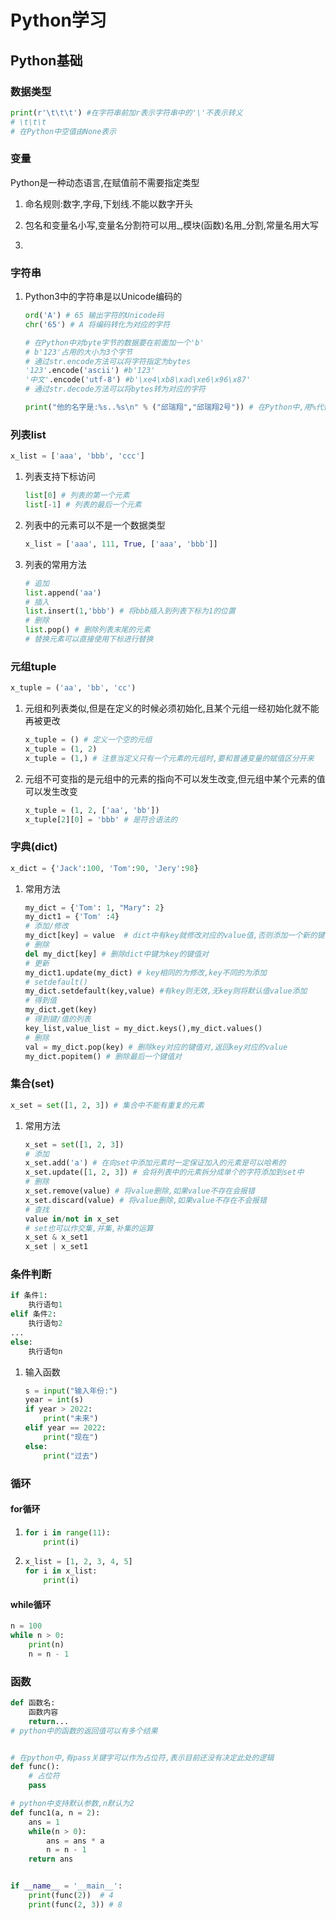 # Python学习

## Python基础

### 数据类型

```python
print(r'\t\t\t') #在字符串前加r表示字符串中的'\'不表示转义
# \t\t\t
# 在Python中空值由None表示
```

### 变量

Python是一种动态语言,在赋值前不需要指定类型

1. 命名规则:数字,字母,下划线.不能以数字开头

2. 包名和变量名小写,变量名分割符可以用_,模块(函数)名用\_分割,常量名用大写

3. ```python
   
   ```

### 字符串

1. Python3中的字符串是以Unicode编码的

   ```python
   ord('A') # 65 输出字符的Unicode码
   chr('65') # A 将编码转化为对应的字符
   
   # 在Python中对byte字节的数据要在前面加一个'b'
   # b'123'占用的大小为3个字节
   # 通过str.encode方法可以将字符指定为bytes
   '123'.encode('ascii') #b'123'
   '中文'.encode('utf-8') #b'\xe4\xb8\xad\xe6\x96\x87'
   # 通过str.decode方法可以将bytes转为对应的字符
   
   print("他的名字是:%s..%s\n" % ("邱瑞翔","邱瑞翔2号")) # 在Python中,用%代替,分割格式化与输入内容
   ```

### 列表list

```python
x_list = ['aaa', 'bbb', 'ccc']
```

1. 列表支持下标访问

   ```python
   list[0] # 列表的第一个元素
   list[-1] # 列表的最后一个元素
   ```

2. 列表中的元素可以不是一个数据类型

   ```python
   x_list = ['aaa', 111, True, ['aaa', 'bbb']]
   ```

3. 列表的常用方法

   ```Python
   # 追加
   list.append('aa')
   # 插入
   list.insert(1,'bbb') # 将bbb插入到列表下标为1的位置
   # 删除
   list.pop() # 删除列表末尾的元素
   # 替换元素可以直接使用下标进行替换
   ```

### 元组tuple

```python
x_tuple = ('aa', 'bb', 'cc')
```

1. 元组和列表类似,但是在定义的时候必须初始化,且某个元组一经初始化就不能再被更改

   ```python
   x_tuple = () # 定义一个空的元组
   x_tuple = (1, 2)
   x_tuple = (1,) # 注意当定义只有一个元素的元组时,要和普通变量的赋值区分开来
   ```

2. 元组不可变指的是元组中的元素的指向不可以发生改变,但元组中某个元素的值可以发生改变

   ```python
   x_tuple = (1, 2, ['aa', 'bb'])
   x_tuple[2][0] = 'bbb' # 是符合语法的	
   ```

### 字典(dict)

```python
x_dict = {'Jack':100, 'Tom':90, 'Jery':98}
```

1. 常用方法

   ```python
   my_dict = {'Tom': 1, "Mary": 2}
   my_dict1 = {'Tom' :4}
   # 添加/修改
   my_dict[key] = value  # dict中有key就修改对应的value值,否则添加一个新的键值对
   # 删除
   del my_dict[key] # 删除dict中键为key的键值对
   # 更新
   my_dict1.update(my_dict) # key相同的为修改,key不同的为添加
   # setdefault()
   my_dict.setdefault(key,value) #有key则无效,无key则将默认值value添加
   # 得到值
   my_dict.get(key)
   # 得到键/值的列表
   key_list,value_list = my_dict.keys(),my_dict.values()
   # 删除
   val = my_dict.pop(key) # 删除key对应的键值对,返回key对应的value
   my_dict.popitem() # 删除最后一个键值对
   ```

### 集合(set)

```python
x_set = set([1, 2, 3]) # 集合中不能有重复的元素
```

1. 常用方法

   ```python
   x_set = set([1, 2, 3])
   # 添加
   x_set.add('a') # 在向set中添加元素时一定保证加入的元素是可以哈希的
   x_set.update([1, 2, 3]) # 会将列表中的元素拆分成单个的字符添加到set中
   # 删除
   x_set.remove(value) # 将value删除,如果value不存在会报错
   x_set.discard(value) # 将value删除,如果value不存在不会报错
   # 查找
   value in/not in x_set
   # set也可以作交集,并集,补集的运算
   x_set & x_set1
   x_set | x_set1
   
   ```

### 条件判断

```python
if 条件1:
    执行语句1
elif 条件2:
    执行语句2
...
else:
    执行语句n
```

1. 输入函数

   ```python
   s = input("输入年份:")
   year = int(s)
   if year > 2022:
       print("未来")
   elif year == 2022:
       print("现在")
   else:
       print("过去")
   ```

### 循环

#### for循环

1. ```python
   for i in range(11):
       print(i)
   ```

2. ```python
   x_list = [1, 2, 3, 4, 5]
   for i in x_list:
       print(i)
   ```

#### while循环

```python
n = 100
while n > 0:
    print(n)
    n = n - 1
```

### 函数

```python
def 函数名:
	函数内容
	return...	
# python中的函数的返回值可以有多个结果


# 在python中,有pass关键字可以作为占位符,表示目前还没有决定此处的逻辑
def func():
    # 占位符
    pass

# python中支持默认参数,n默认为2
def func1(a, n = 2):
    ans = 1
    while(n > 0):
        ans = ans * a
        n = n - 1
    return ans


if __name__ = '__main__':
    print(func(2))  # 4
    print(func(2, 3)) # 8
```

